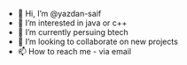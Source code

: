 - 👋 Hi, I’m @yazdan-saif
- 👀 I’m interested in java or c++
- 🌱 I’m currently persuing btech
- 💞️ I’m looking to collaborate on new projects
- 📫 How to reach me - via email
<!---
yazdan-saif/yazdan-saif is a ✨ special ✨ repository because its `README.md` (this file) appears on your GitHub profile.
You can click the Preview link to take a look at your changes.
--->
